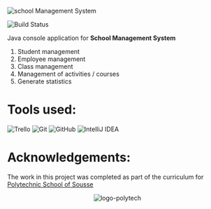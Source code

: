![school Management System](https://user-images.githubusercontent.com/61565955/133947449-ba0b8ed5-3a8e-4972-a54e-bc7f42df50e2.png)

![Build Status](https://travis-ci.org/Payum/Payum.png?branch=master)

Java console application for **School Management System**

1) Student management
2) Employee management
3) Class management
4) Management of activities / courses
5) Generate statistics

# Tools used:
![Trello](https://img.shields.io/badge/Trello-%23026AA7.svg?style=for-the-badge&logo=Trello&logoColor=white)
![Git](https://img.shields.io/badge/git-%23F05033.svg?style=for-the-badge&logo=git&logoColor=white)
![GitHub](https://img.shields.io/badge/github-%23121011.svg?style=for-the-badge&logo=github&logoColor=white)
![IntelliJ IDEA](https://img.shields.io/badge/IntelliJIDEA-000000.svg?style=for-the-badge&logo=intellij-idea&logoColor=white)

# Acknowledgements:

The work in this project was completed as part of the curriculum for [Polytechnic School of Sousse](https://www.polytecsousse.tn/)

<p align="center">
  <img src="https://user-images.githubusercontent.com/61565955/133947540-cf5ff61b-8935-413b-b7ea-25289efe958e.png" alt="logo-polytech" style="max-width: 100%;">
</p>
